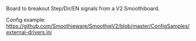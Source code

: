 Board to breakout Step/Dir/EN signals from a V2 Smoothiboard.  

Config example: https://github.com/Smoothieware/SmoothieV2/blob/master/ConfigSamples/external-drivers.ini

